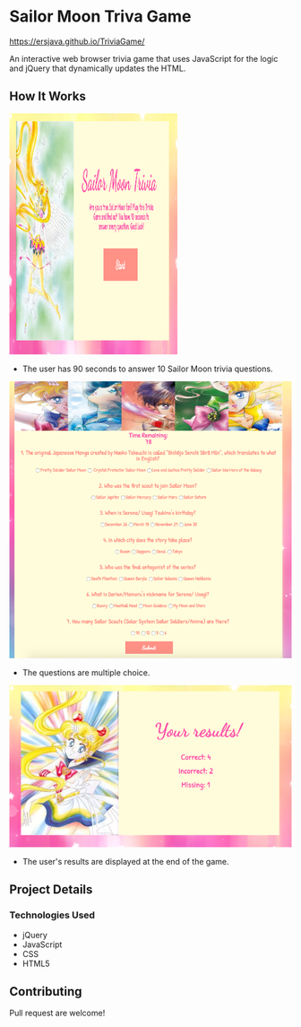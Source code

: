 # Sailor Moon Triva Game
https://ersjava.github.io/TriviaGame/

An interactive web browser trivia game that uses JavaScript for the logic and jQuery that dynamically updates the HTML.

## How It Works

<img src="https://github.com/ersJava/TriviaGame/blob/master/screenshot01.png" width="300" height="430" alt="screenshot">

* The user has 90 seconds to answer 10 Sailor Moon trivia questions.

![Screenshot of game](screenshot02.png) 
* The questions are multiple choice.

![Screenshot of game](screenshot03.png) 
* The user's results are displayed at the end of the game.


## Project Details

### Technologies Used
* jQuery
* JavaScript
* CSS
* HTML5

## Contributing
Pull request are welcome!

